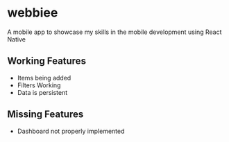 # webbiee
A mobile app to showcase my skills in the mobile development using React Native

## Working Features 

- Items being added
- Filters Working
- Data is persistent

## Missing Features
- Dashboard not properly implemented 
